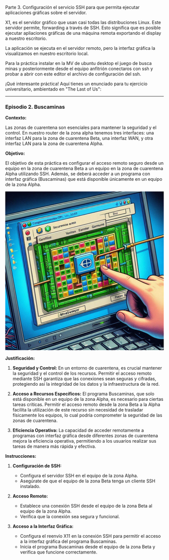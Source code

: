 Parte 3. Configuración el servicio SSH para que permita ejecutar aplicaciones gráficas sobre el servidor. 

 
X1, es el servidor gráfico que usan casi todas las distribuciones Linux. Este servidor permite, forwarding a través de SSH. Esto significa que es posible ejecutar apliaciones gráficas de una máquina remota exportando el display a nuestro escritorio.  

La aplicación se ejecuta en el servidor remoto, pero la interfaz gráfica la visualizamos en nuestro escritorio local. 

 

Para la práctica instalar en la MV de ubuntu desktop  el juego de busca minas y posteriormente desde el equipo anfitrión conectaros con ssh y probar a abrir con este editor el archivo de configuración del ssh. 

¡Qué interesante práctica! Aquí tienes un enunciado para tu ejercicio universitario, ambientado en "The Last of Us":

---

### Episodio 2. Buscaminas

**Contexto:**

Las zonas de cuarentena son esenciales para mantener la seguridad y el control. En nuestro router de la zona alpha tenemos tres interfaces: una interfaz LAN para la zona de cuarentena Beta, una interfaz WAN, y otra interfaz LAN para la zona de cuarentena Alpha.

**Objetivo:**

El objetivo de esta práctica es configurar el acceso remoto seguro desde un equipo en la zona de cuarentena Beta a un equipo en la zona de cuarentena Alpha utilizando SSH. Además, se deberá acceder a un programa con interfaz gráfica (Buscaminas) que está disponible únicamente en un equipo de la zona Alpha.


![imagen de la historia](./img/m2_e2.jpeg)

**Justificación:**

1. **Seguridad y Control:** En un entorno de cuarentena, es crucial mantener la seguridad y el control de los recursos. Permitir el acceso remoto mediante SSH garantiza que las conexiones sean seguras y cifradas, protegiendo así la integridad de los datos y la infraestructura de la red.

2. **Acceso a Recursos Específicos:** El programa Buscaminas, que solo está disponible en un equipo de la zona Alpha, es necesario para ciertas tareas críticas. Permitir el acceso remoto desde la zona Beta a la Alpha facilita la utilización de este recurso sin necesidad de trasladar físicamente los equipos, lo cual podría comprometer la seguridad de las zonas de cuarentena.

3. **Eficiencia Operativa:** La capacidad de acceder remotamente a programas con interfaz gráfica desde diferentes zonas de cuarentena mejora la eficiencia operativa, permitiendo a los usuarios realizar sus tareas de manera más rápida y efectiva.

**Instrucciones:**

1. **Configuración de SSH:**
   - Configura el servidor SSH en el equipo de la zona Alpha.
   - Asegúrate de que el equipo de la zona Beta tenga un cliente SSH instalado.

2. **Acceso Remoto:**
   - Establece una conexión SSH desde el equipo de la zona Beta al equipo de la zona Alpha.
   - Verifica que la conexión sea segura y funcional.

3. **Acceso a la Interfaz Gráfica:**
   - Configura el reenvío X11 en la conexión SSH para permitir el acceso a la interfaz gráfica del programa Buscaminas.
   - Inicia el programa Buscaminas desde el equipo de la zona Beta y verifica que funcione correctamente.
